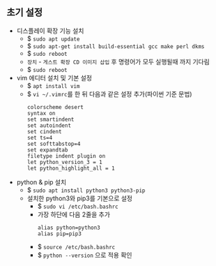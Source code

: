 ## 초기 설정
- 디스플레이 확장 기능 설치
  - $ `sudo apt update`
  - $ `sudo apt-get install build-essential gcc make perl dkms`
  - $ `sudo reboot`
  - `장치` - `게스트 확장 CD 이미지 삽입` 후 명령어가 모두 실행될때 까지 기다림
  - $ `sudo reboot`
- vim 에디터 설치 및 기본 설정
  - $ `apt install vim`
  - $ `vi ~/.vimrc`를 한 뒤 다음과 같은 설정 추가(파이썬 기준 문법)
    ```
    colorscheme desert
    syntax on
    set smartindent
    set autoindent
    set cindent
    set ts=4
    set softtabstop=4
    set expandtab
    filetype indent plugin on
    let python_version_3 = 1
    let python_highlight_all = 1
    ```
- python & pip 설치
  - $ `sudo apt install python3 python3-pip`
  - 설치한 python3와 pip3를 기본으로 설정
    - $ `sudo vi /etc/bash.bashrc`
    - 가장 하단에 다음 2줄을 추가
      ```
      alias python=python3
      alias pip=pip3
      ```
    - $ `source /etc/bash.bashrc`
    - $ `python --version` 으로 적용 확인    
    
